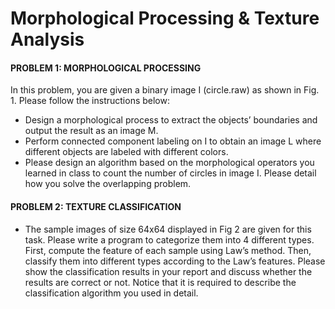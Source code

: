 Morphological Processing & Texture Analysis
========

#### PROBLEM 1: MORPHOLOGICAL PROCESSING
In this problem, you are given a binary image I (circle.raw) as shown in Fig. 1. Please follow the instructions below:

- Design a morphological process to extract the objects’ boundaries and output the result as an image M.
- Perform connected component labeling on I to obtain an image L where different objects are labeled with different colors.
- Please design an algorithm based on the morphological operators you learned in class to count the number of circles in image I. Please detail how you solve the overlapping problem.


#### PROBLEM 2: TEXTURE CLASSIFICATION

- The sample images of size 64x64 displayed in Fig 2 are given for this task. Please write a program to categorize them into 4 different types. First, compute the feature of each sample using Law’s method. Then, classify them into different types according to the Law’s features. Please show the classification results in your report and discuss whether the results are correct or not. Notice that it is required to describe the classification algorithm you used in detail.

